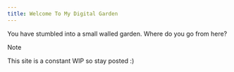 ```yaml
---
title: Welcome To My Digital Garden
---
```

You have stumbled into a small walled garden. Where do you go from here?


> [!note]
>This site is a constant WIP so stay posted :)